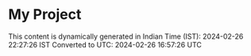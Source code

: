 # My Project

This content is dynamically generated in Indian Time (IST): 2024-02-26 22:27:26 IST
Converted to UTC: 2024-02-26 16:57:26 UTC
